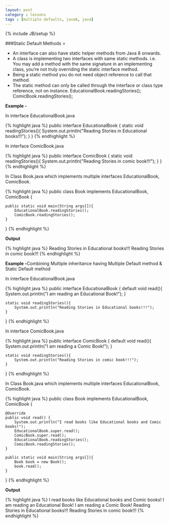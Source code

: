```yaml
---
layout: post
category : lessons
tags : [multiple defaults, java8, java]
---
```

{% include JB/setup %}

###Static Default Methods =
- An interface can also have static helper methods from Java 8 onwards.
- A class is implementing two interfaces with same static methods. i.e. You may add a method with the same signature in an implementing class, you’re not truly overriding the static interface method. 
- Being a static method you do not need object reference to call that method.
- The static method can only be called through the interface or class type reference, not on instance.
EducationalBook.readingStories();
ComicBook.readingStories();


<p><strong>Example -</strong></p>
<p>In interface EducationalBook.java</p>
{% highlight java %}
public interface EducationalBook {
   static void readingStories(){
        System.out.println("Reading Stories in Educational books!!!");
    }
}
{% endhighlight %}

<p>In interface ComicBook.java</p>
{% highlight java %}
public interface ComicBook {
   static void readingStories(){
        System.out.println("Reading Stories in comic book!!!");
    }
}
{% endhighlight %}

<p>In Class Book.java which implements multiple interfaces EducationalBook, ComicBook.</p>
{% highlight java %}
public class Book implements EducationalBook, ComicBook {

    public static void main(String args[]){
        EducationalBook.readingStories();
        ComicBook.readingStories();
    }
}
{% endhighlight %}

<p><strong>Output</strong></p>
{% highlight java %}
Reading Stories in Educational books!!!
Reading Stories in comic book!!!
{% endhighlight %}


<p><strong>Example -</strong>Combining Multiple inheritance having Multiple Default method & Static Default method</p>
<p>In interface EducationalBook.java</p>
{% highlight java %}
public interface EducationalBook {
    default void read(){
        System.out.println("I am reading an Educational Book!");
    }

    static void readingStories(){
        System.out.println("Reading Stories in Educational books!!!");
    }
}
{% endhighlight %}

<p>In interface ComicBook.java</p>
{% highlight java %}
public interface ComicBook {
    default void read(){
        System.out.println("I am reading a Comic Book!");
    }

    static void readingStories(){
        System.out.println("Reading Stories in comic book!!!");
    }
}
{% endhighlight %}

<p>In Class Book.java which implements multiple interfaces EducationalBook, ComicBook.</p>
{% highlight java %}
public class Book implements EducationalBook, ComicBook {

    @Override
    public void read() {
        System.out.println("I read books like Educational books and Comic books!");
        EducationalBook.super.read();
        ComicBook.super.read();
        EducationalBook.readingStories();
        ComicBook.readingStories();
    }

    public static void main(String args[]){
        Book book = new Book();
        book.read();
    }
}
{% endhighlight %}

<p><strong>Output</strong></p>
{% highlight java %}
I read books like Educational books and Comic books!
I am reading an Educational Book!
I am reading a Comic Book!
Reading Stories in Educational books!!!
Reading Stories in comic book!!!
{% endhighlight %}
